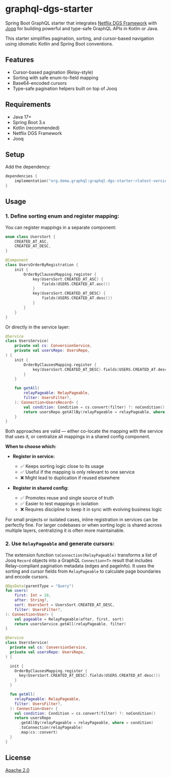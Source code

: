 # graphql-dgs-starter

Spring Boot GraphQL starter that integrates [Netflix DGS Framework](https://netflix.github.io/dgs/)
with [Jooq](https://www.jooq.org/) for building powerful and type-safe GraphQL APIs in Kotlin or Java.

This starter simplifies pagination, sorting, and cursor-based navigation using idiomatic Kotlin and Spring Boot
conventions.

## Features

* Cursor-based pagination (Relay-style)
* Sorting with safe enum-to-field mapping
* Base64-encoded cursors
* Type-safe pagination helpers built on top of Jooq

## Requirements

* Java 17+
* Spring Boot 3.x
* Kotlin (recommended)
* Netflix DGS Framework
* Jooq

## Setup

Add the dependency:

```kotlin
dependencies {
    implementation("org.dema.graphql:graphql-dgs-starter:<latest-version>")
}
```

## Usage

### 1. Define sorting enum and register mapping:

You can register mappings in a separate component:

```kotlin
enum class UsersSort {
    CREATED_AT_ASC,
    CREATED_AT_DESC,
}

@Component
class UsersOrderByRegistration {
    init {
        OrderByClausesMapping.register {
            key(UsersSort.CREATED_AT_ASC) {
                fields(USERS.CREATED_AT.asc())
            }
            key(UsersSort.CREATED_AT_DESC) {
                fields(USERS.CREATED_AT.desc())
            }
        }
    }
}
```

Or directly in the service layer:

```kotlin
@Service
class UsersService(
    private val cs: ConversionService,
    private val usersRepo: UsersRepo,
) {
    init {
        OrderByClausesMapping.register {
            key(UsersSort.CREATED_AT_DESC).fields(USERS.CREATED_AT.desc())
        }
    }

    fun getAll(
        relayPageable: RelayPageable,
        filter: UsersFilter?,
    ): Connection<UsersRecord> {
        val condition: Condition = cs.convert(filter) ?: noCondition()
        return usersRepo.getAllBy(relayPageable = relayPageable, where = condition).toConnection(relayPageable)
    }
}
```

Both approaches are valid — either co-locate the mapping with the service that uses it, or centralize all mappings in a
shared config component.

**When to choose which:**

* **Register in service:**

    * ✅ Keeps sorting logic close to its usage
    * ✅ Useful if the mapping is only relevant to one service
    * ❌ Might lead to duplication if reused elsewhere

* **Register in shared config:**

    * ✅ Promotes reuse and single source of truth
    * ✅ Easier to test mappings in isolation
    * ❌ Requires discipline to keep it in sync with evolving business logic

For small projects or isolated cases, inline registration in services can be perfectly fine.
For larger codebases or when sorting logic is shared across multiple layers, centralizing it is often more maintainable.

### 2. Use `RelayPageable` and generate cursors:

The extension function `toConnection(RelayPageable)` transforms a list of Jooq `Record` objects into a GraphQL
`Connection<T>` result that includes Relay-compliant pagination metadata (edges and pageInfo).
It uses the sorting and cursor fields from `RelayPageable` to calculate page boundaries and encode cursors.

```kotlin
@DgsData(parentType = "Query")
fun users(
    first: Int = 10,
    after: String?,
    sort: UsersSort = UsersSort.CREATED_AT_DESC,
    filter: UsersFilter?,
): Connection<User> {
    val pageable = RelayPageable(after, first, sort)
    return usersService.getAll(relayPageable, filter)
}

@Service
class UsersService(
  private val cs: ConversionService,
  private val usersRepo: UsersRepo,
) {

  init {
    OrderByClausesMapping.register {
      key(UsersSort.CREATED_AT_DESC).fields(USERS.CREATED_AT.desc())
    }
  }

  fun getAll(
    relayPageable: RelayPageable,
    filter: UsersFilter?,
  ): Connection<User> {
    val condition: Condition = cs.convert(filter) ?: noCondition()
    return usersRepo
      .getAllBy(relayPageable = relayPageable, where = condition)
      .toConnection(relayPageable)
      .map(cs::convert)
  }
}
```

## License

[Apache 2.0](https://www.apache.org/licenses/LICENSE-2.0)